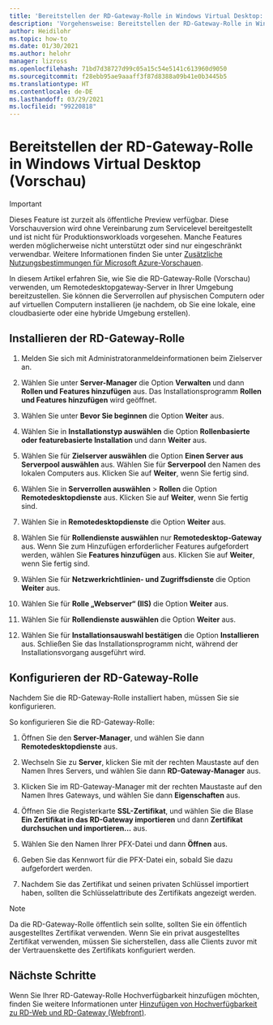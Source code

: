 ```yaml
---
title: 'Bereitstellen der RD-Gateway-Rolle in Windows Virtual Desktop: Azure'
description: 'Vorgehensweise: Bereitstellen der RD-Gateway-Rolle in Windows Virtual Desktop.'
author: Heidilohr
ms.topic: how-to
ms.date: 01/30/2021
ms.author: helohr
manager: lizross
ms.openlocfilehash: 71bd7d38727d99c05a15c54e5141c613960d9050
ms.sourcegitcommit: f28ebb95ae9aaaff3f87d8388a09b41e0b3445b5
ms.translationtype: HT
ms.contentlocale: de-DE
ms.lasthandoff: 03/29/2021
ms.locfileid: "99220818"
---
```

# <a name="deploy-the-rd-gateway-role-in-windows-virtual-desktop-preview"></a>Bereitstellen der RD-Gateway-Rolle in Windows Virtual Desktop (Vorschau)

> [!IMPORTANT]
> Dieses Feature ist zurzeit als öffentliche Preview verfügbar.
> Diese Vorschauversion wird ohne Vereinbarung zum Servicelevel bereitgestellt und ist nicht für Produktionsworkloads vorgesehen. Manche Features werden möglicherweise nicht unterstützt oder sind nur eingeschränkt verwendbar.
> Weitere Informationen finden Sie unter [Zusätzliche Nutzungsbestimmungen für Microsoft Azure-Vorschauen](https://azure.microsoft.com/support/legal/preview-supplemental-terms/).

In diesem Artikel erfahren Sie, wie Sie die RD-Gateway-Rolle (Vorschau) verwenden, um Remotedesktopgateway-Server in Ihrer Umgebung bereitzustellen. Sie können die Serverrollen auf physischen Computern oder auf virtuellen Computern installieren (je nachdem, ob Sie eine lokale, eine cloudbasierte oder eine hybride Umgebung erstellen).

## <a name="install-the-rd-gateway-role"></a>Installieren der RD-Gateway-Rolle

1. Melden Sie sich mit Administratoranmeldeinformationen beim Zielserver an.

2. Wählen Sie unter **Server-Manager** die Option **Verwalten** und dann **Rollen und Features hinzufügen** aus. Das Installationsprogramm **Rollen und Features hinzufügen** wird geöffnet.

3. Wählen Sie unter **Bevor Sie beginnen** die Option **Weiter** aus.

4. Wählen Sie in **Installationstyp auswählen** die Option **Rollenbasierte oder featurebasierte Installation** und dann **Weiter** aus.

5. Wählen Sie für **Zielserver auswählen** die Option **Einen Server aus Serverpool auswählen** aus. Wählen Sie für **Serverpool** den Namen des lokalen Computers aus. Klicken Sie auf **Weiter**, wenn Sie fertig sind.

6. Wählen Sie in **Serverrollen auswählen** > **Rollen** die Option **Remotedesktopdienste** aus. Klicken Sie auf **Weiter**, wenn Sie fertig sind.

7. Wählen Sie in **Remotedesktopdienste** die Option **Weiter** aus.

8. Wählen Sie für **Rollendienste auswählen** nur **Remotedesktop-Gateway** aus. Wenn Sie zum Hinzufügen erforderlicher Features aufgefordert werden, wählen Sie **Features hinzufügen** aus. Klicken Sie auf **Weiter**, wenn Sie fertig sind.

9. Wählen Sie für **Netzwerkrichtlinien- und Zugriffsdienste** die Option **Weiter** aus.

10. Wählen Sie für **Rolle „Webserver“ (IIS)** die Option **Weiter** aus.

11. Wählen Sie für **Rollendienste auswählen** die Option **Weiter** aus.

12. Wählen Sie für **Installationsauswahl bestätigen** die Option **Installieren** aus. Schließen Sie das Installationsprogramm nicht, während der Installationsvorgang ausgeführt wird.

## <a name="configure-rd-gateway-role"></a>Konfigurieren der RD-Gateway-Rolle

Nachdem Sie die RD-Gateway-Rolle installiert haben, müssen Sie sie konfigurieren.

So konfigurieren Sie die RD-Gateway-Rolle:

1. Öffnen Sie den **Server-Manager**, und wählen Sie dann **Remotedesktopdienste** aus.

2. Wechseln Sie zu **Server**, klicken Sie mit der rechten Maustaste auf den Namen Ihres Servers, und wählen Sie dann **RD-Gateway-Manager** aus.

3. Klicken Sie im RD-Gateway-Manager mit der rechten Maustaste auf den Namen Ihres Gateways, und wählen Sie dann **Eigenschaften** aus.

4. Öffnen Sie die Registerkarte **SSL-Zertifikat**, und wählen Sie die Blase **Ein Zertifikat in das RD-Gateway importieren** und dann **Zertifikat durchsuchen und importieren...** aus.

5. Wählen Sie den Namen Ihrer PFX-Datei und dann **Öffnen** aus.

6. Geben Sie das Kennwort für die PFX-Datei ein, sobald Sie dazu aufgefordert werden.

7. Nachdem Sie das Zertifikat und seinen privaten Schlüssel importiert haben, sollten die Schlüsselattribute des Zertifikats angezeigt werden.

>[!NOTE]
>Da die RD-Gateway-Rolle öffentlich sein sollte, sollten Sie ein öffentlich ausgestelltes Zertifikat verwenden. Wenn Sie ein privat ausgestelltes Zertifikat verwenden, müssen Sie sicherstellen, dass alle Clients zuvor mit der Vertrauenskette des Zertifikats konfiguriert werden.

## <a name="next-steps"></a>Nächste Schritte

Wenn Sie Ihrer RD-Gateway-Rolle Hochverfügbarkeit hinzufügen möchten, finden Sie weitere Informationen unter [Hinzufügen von Hochverfügbarkeit zu RD-Web und RD-Gateway (Webfront)](/windows-server/remote/remote-desktop-services/rds-rdweb-gateway-ha).
